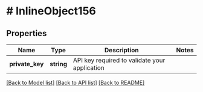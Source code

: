 # # InlineObject156

## Properties

Name | Type | Description | Notes
------------ | ------------- | ------------- | -------------
**private_key** | **string** | API key required to validate your application |

[[Back to Model list]](../../README.md#models) [[Back to API list]](../../README.md#endpoints) [[Back to README]](../../README.md)
